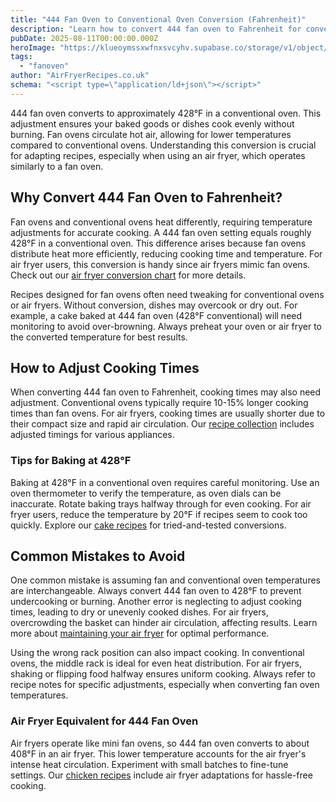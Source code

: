 ```yaml
---
title: "444 Fan Oven to Conventional Oven Conversion (Fahrenheit)"
description: "Learn how to convert 444 fan oven to Fahrenheit for conventional ovens with our easy guide. Perfect for baking and air fryer adjustments."
pubDate: 2025-08-11T00:00:00.000Z
heroImage: "https://klueoymssxwfnxsvcyhv.supabase.co/storage/v1/object/public/md/444-fan-oven-to-conventional-oven-conversion-fahrenheit-fae6c451.png"
tags:
  - "fanoven"
author: "AirFryerRecipes.co.uk"
schema: "<script type=\"application/ld+json\"></script>"
---
```


<p>444 fan oven converts to approximately 428°F in a conventional oven. This adjustment ensures your baked goods or dishes cook evenly without burning. Fan ovens circulate hot air, allowing for lower temperatures compared to conventional ovens. Understanding this conversion is crucial for adapting recipes, especially when using an air fryer, which operates similarly to a fan oven.</p>

<h2>Why Convert 444 Fan Oven to Fahrenheit?</h2>
<p>Fan ovens and conventional ovens heat differently, requiring temperature adjustments for accurate cooking. A 444 fan oven setting equals roughly 428°F in a conventional oven. This difference arises because fan ovens distribute heat more efficiently, reducing cooking time and temperature. For air fryer users, this conversion is handy since air fryers mimic fan ovens. Check out our <a href=https://www.airfryerrecipe.co.uk/air-fryer-conversion-chart>air fryer conversion chart</a> for more details.</p>

<p>Recipes designed for fan ovens often need tweaking for conventional ovens or air fryers. Without conversion, dishes may overcook or dry out. For example, a cake baked at 444 fan oven (428°F conventional) will need monitoring to avoid over-browning. Always preheat your oven or air fryer to the converted temperature for best results.</p>

<h2>How to Adjust Cooking Times</h2>
<p>When converting 444 fan oven to Fahrenheit, cooking times may also need adjustment. Conventional ovens typically require 10-15% longer cooking times than fan ovens. For air fryers, cooking times are usually shorter due to their compact size and rapid air circulation. Our <a href=https://www.airfryerrecipe.co.uk/recipes>recipe collection</a> includes adjusted timings for various appliances.</p>

<h3>Tips for Baking at 428°F</h3>
<p>Baking at 428°F in a conventional oven requires careful monitoring. Use an oven thermometer to verify the temperature, as oven dials can be inaccurate. Rotate baking trays halfway through for even cooking. For air fryer users, reduce the temperature by 20°F if recipes seem to cook too quickly. Explore our <a href=https://www.airfryerrecipe.co.uk/recipe-category/cakes>cake recipes</a> for tried-and-tested conversions.</p>

<h2>Common Mistakes to Avoid</h2>
<p>One common mistake is assuming fan and conventional oven temperatures are interchangeable. Always convert 444 fan oven to 428°F to prevent undercooking or burning. Another error is neglecting to adjust cooking times, leading to dry or unevenly cooked dishes. For air fryers, overcrowding the basket can hinder air circulation, affecting results. Learn more about <a href=https://www.airfryerrecipe.co.uk/air-fryer-cleaner>maintaining your air fryer</a> for optimal performance.</p>

<p>Using the wrong rack position can also impact cooking. In conventional ovens, the middle rack is ideal for even heat distribution. For air fryers, shaking or flipping food halfway ensures uniform cooking. Always refer to recipe notes for specific adjustments, especially when converting fan oven temperatures.</p>

<h3>Air Fryer Equivalent for 444 Fan Oven</h3>
<p>Air fryers operate like mini fan ovens, so 444 fan oven converts to about 408°F in an air fryer. This lower temperature accounts for the air fryer's intense heat circulation. Experiment with small batches to fine-tune settings. Our <a href=https://www.airfryerrecipe.co.uk/recipe-category/chicken>chicken recipes</a> include air fryer adaptations for hassle-free cooking.</p>